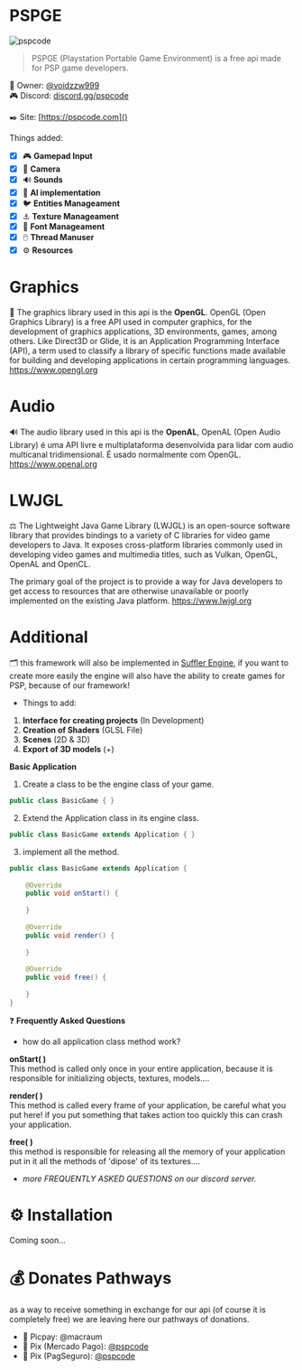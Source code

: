 # PSPGE
![pspcode](https://cdn.discordapp.com/attachments/1001900000726491278/1006306159428382750/1659992474170.png)
> PSPGE (Playstation Portable Game Environment) is a free api made for PSP game developers.

🐧 Owner: [@voidzzw999](https://github.com/voidzzw999)         
🎮 Discord: [discord.gg/pspcode](https://discord.gg/hrF8egHUVp)

✒️ Site: [https://pspcode.com]()      

Things added:
- [x] 🎮 **Gamepad Input**
- [x] 🎥 **Camera**
- [x] 🔊 **Sounds**
- [x] 🤖 **AI implementation**
- [x] 🐦 **Entities Manageament**
- [x] ⚓ **Texture Manageament** 
- [x] 🔡 **Font Manageament**
- [x] 🖱️ **Thread Manuser**
- [x] ⚙️ **Resources**  

# Graphics

🚖 The graphics library used in this api is the **OpenGL**. OpenGL (Open Graphics Library) is a free API used in computer graphics, for the development of graphics applications, 3D environments, games, among others. Like Direct3D or Glide, it is an Application Programming Interface (API), a term used to classify a library of specific functions made available for building and developing applications in certain programming languages. 
https://www.opengl.org

# Audio
🔊 The audio library used in this api is the **OpenAL**, OpenAL (Open Audio Library) é uma API livre e multiplataforma desenvolvida para lidar com audio multicanal tridimensional. É usado normalmente com OpenGL.
https://www.openal.org

# LWJGL
⚖️ The Lightweight Java Game Library (LWJGL) is an open-source software library that provides bindings to a variety of C libraries for video game developers to Java. It exposes cross-platform libraries commonly used in developing video games and multimedia titles, such as Vulkan, OpenGL, OpenAL and OpenCL.

The primary goal of the project is to provide a way for Java developers to get access to resources that are otherwise unavailable or poorly implemented on the existing Java platform. 
https://www.lwjgl.org
# Additional

🗂️ this framework will also be implemented in [Suffler Engine](https://github.com/sufflerengine), if you want to create more easily the engine will also have the ability to create games for PSP, because of our framework!

 * Things to add:
1. **Interface for creating projects** (In Development)
2. **Creation of Shaders** (GLSL File)
3. **Scenes** (2D & 3D)
4. **Export of 3D models** (+)

**Basic Application**

1. Create a class to be the engine class of your game.
```java
public class BasicGame { } 
```
2. Extend the Application class in its engine class.
```java
public class BasicGame extends Application { }
```
3. implement all the method.
```java
public class BasicGame extends Application {
  
    @Override
    public void onStart() {
    
    }
    
    @Override
    public void render() {
    
    }
    
    @Override 
    public void free() {
    
    }
}
```
❓ **Frequently Asked Questions**

 - how do all application class method work?
 
**onStart( )**      
This method is called only once in your entire application,
because it is responsible for initializing objects, textures, models....   

  
**render( )**       
This method is called every frame of your application, be careful what you put here! 
if you put something that takes action too quickly this can crash your application. 

  
**free( )**          
this method is responsible for releasing all the memory of your application
put in it all the methods of 'dipose' of its textures....

- *more FREQUENTLY ASKED QUESTIONS on our discord server.*

# ⚙️ Installation

Coming soon...
 
# 💰 Donates Pathways

as a way to receive something in exchange for our api (of course it is completely free) we are leaving here our pathways of donations.
- 💸 Picpay: @macraum
- 💠 Pix (Mercado Pago): [@pspcode](1234aaa010@gmail.com)
- 🤑 Pix (PagSeguro): [@pspcode](32998626487)
